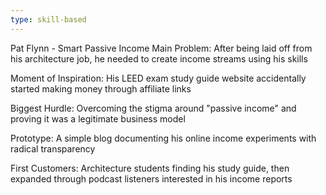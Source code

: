 ```yaml
---
type: skill-based
---
```

Pat Flynn - Smart Passive Income
Main Problem: After being laid off from his architecture job, he needed to create income streams using his skills

Moment of Inspiration: His LEED exam study guide website accidentally started making money through affiliate links

Biggest Hurdle: Overcoming the stigma around "passive income" and proving it was a legitimate business model

Prototype: A simple blog documenting his online income experiments with radical transparency

First Customers: Architecture students finding his study guide, then expanded through podcast listeners interested in his income reports
